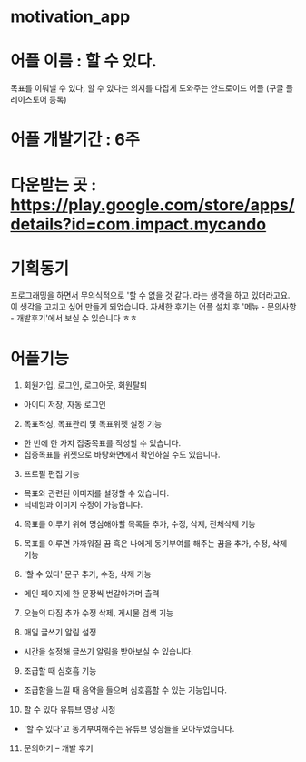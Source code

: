 # motivation_app

# 어플 이름 : 할 수 있다.

목표를 이뤄낼 수 있다, 할 수 있다는 의지를 다잡게 도와주는 안드로이드 어플 (구글 플레이스토어 등록)

# 어플 개발기간 : 6주

# 다운받는 곳 : https://play.google.com/store/apps/details?id=com.impact.mycando

# 기획동기

프로그래밍을 하면서 무의식적으로 '할 수 없을 것 같다.'라는 생각을 하고 있더라고요. 이 생각을 고치고 싶어 만들게 되었습니다.  자세한 후기는 어플 설치 후 '메뉴 - 문의사항 - 개발후기'에서 보실 수 있습니다 ㅎㅎ

# 어플기능

1. 회원가입, 로그인, 로그아웃, 회원탈퇴
 -  아이디 저장, 자동 로그인

2. 목표작성, 목표관리 및 목표위젯 설정 기능
- 한 번에 한 가지 집중목표를 작성할 수 있습니다.
- 집중목표를 위젯으로 바탕화면에서 확인하실 수도 있습니다.

3. 프로필 편집 기능
- 목표와 관련된 이미지를 설정할 수 있습니다.
- 닉네임과 이미지 수정이 가능합니다.

4. 목표를 이루기 위해 명심해야할 목록들 
     추가, 수정, 삭제, 전체삭제 기능

5. 목표를 이루면 가까워질 꿈 혹은 나에게 
     동기부여를 해주는 꿈을 추가, 수정, 삭제 기능

6. '할 수 있다' 문구 추가, 수정, 삭제 기능
- 메인 페이지에 한 문장씩 번갈아가며 출력

7. 오늘의 다짐 추가 수정 삭제, 게시물 검색 기능

8. 매일 글쓰기 알림 설정
- 시간을 설정해 글쓰기 알림을 받아보실 수 있습니다.

9. 조급할 때 심호흡 기능
- 조급함을 느낄 때 음악을 들으며 심호흡할 수 있는 기능입니다.

10. 할 수 있다 유튜브 영상 시청 
- '할 수 있다'고 동기부여해주는 유튜브 영상들을 모아두었습니다.

11. 문의하기 – 개발 후기

